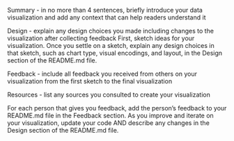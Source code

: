 Summary - in no more than 4 sentences, briefly introduce your data visualization and add any context that can help readers understand it

Design - explain any design choices you made including changes to the visualization after collecting feedback
First, sketch ideas for your visualization. Once you settle on a sketch, explain any design choices in that sketch, such as chart type, visual encodings, and layout, in the Design section of the README.md file. 

Feedback - include all feedback you received from others on your visualization from the first sketch to the final visualization

Resources - list any sources you consulted to create your visualization

For each person that gives you feedback, add the person’s feedback to your README.md file in the Feedback section. As you improve and iterate on your visualization, update your code AND describe any changes in the Design section of the README.md file.
